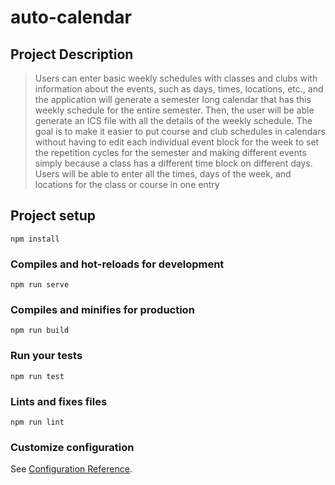 # auto-calendar

## Project Description
> Users can enter basic weekly schedules with classes and clubs with information about the events, such as days, times, locations, etc., and the application will generate a semester long calendar that has this weekly schedule for the entire semester. Then, the user will be able generate an ICS file with all the details of the weekly schedule. The goal is to make it easier to put course and club schedules in calendars without having to edit each individual event block for the week to set the repetition cycles for the semester and making different events simply because a class has a different time block on different days. Users will be able to enter all the times, days of the week, and locations for the class or course in one entry


## Project setup
```
npm install
```

### Compiles and hot-reloads for development
```
npm run serve
```

### Compiles and minifies for production
```
npm run build
```

### Run your tests
```
npm run test
```

### Lints and fixes files
```
npm run lint
```

### Customize configuration
See [Configuration Reference](https://cli.vuejs.org/config/).
